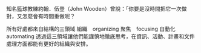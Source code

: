 知名籃球教練約翰．伍登（John Wooden）曾說：「你要是沒時間把它一次做對，又怎麼會有時間重做呢？

所有好處都來自結構的三領域
組織　organizing 
聚焦　focusing
自動化　automating 
透過這三領域讓他們能謹慎地徹底思考，在資訊、活動、計畫和文件處理方面都能有更好的組織與安排。

